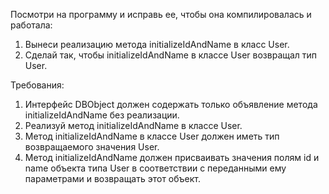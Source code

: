 
Посмотри на программу и исправь ее, чтобы она компилировалась и работала:
1. Вынеси реализацию метода initializeIdAndName в класс User.
2. Сделай так, чтобы initializeIdAndName в классе User возвращал тип User.



Требования:
1.	Интерфейс DBObject должен содержать только объявление метода initializeIdAndName без реализации.
2.	Реализуй метод initializeIdAndName в классе User.
3.	Метод initializeIdAndName в классе User должен иметь тип возвращаемого значения User.
4.	Метод initializeIdAndName должен присваивать значения полям id и name объекта типа User в соответствии с переданными ему параметрами и возвращать этот объект.


